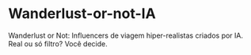 # Wanderlust-or-not-IA
Wanderlust or Not: Influencers de viagem hiper-realistas criados por IA. Real ou só filtro? Você decide. 
